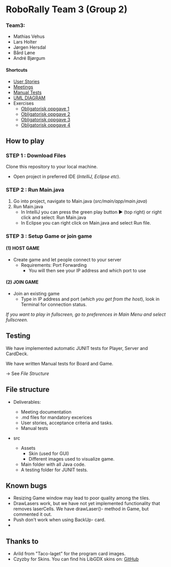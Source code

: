 
# RoboRally Team 3 (Group 2)

### Team3:
- Mathias Vehus
- Lars Holter
- Jørgen Hersdal
- Bård Løne
- André Bjørgum

#### Shortcuts
- [User Stories](https://github.com/MVehus/Team3/blob/main/Deliverables/Spesifikasjoner.md)
- [Meetings](https://github.com/MVehus/Team3/tree/main/Deliverables/m%C3%B8tereferat)
- [Manual Tests](https://github.com/MVehus/Team3/blob/main/Deliverables/ManuelleTester.md)
- [UML DIAGRAM](https://app.creately.com/diagram/E4uRJsPIcEz/edit)
- Exercises
    - [Obligatorisk oppgave 1](https://github.com/MVehus/Team3/blob/main/Deliverables/ObligatoriskOppgave1.md)
    - [Obligatorisk oppgave 2](https://github.com/MVehus/Team3/blob/main/Deliverables/ObligatoriskOppgave2.md)
    - [Obligatorisk oppgave 3](https://github.com/MVehus/Team3/blob/main/Deliverables/ObligatoriskOppgave3.md)
    - [Obligatorisk oppgave 4](https://github.com/MVehus/Team3/blob/main/Deliverables/ObligatoriskOppgave4.md)

## How to play

### STEP 1 : Download Files
Clone this repository to your local machine.
- Open project in preferred IDE (*IntelliJ, Eclipse etc*).

### STEP 2 : Run Main.java
1. Go into project, navigate to Main.java (*src/main/app/main.java*)
2. Run Main.java
    - In IntelliJ you can press the green play button ▶ (top right) or right click and select: Run Main.java
    - In Eclipse you can right click on Main.java and select Run file.



### STEP 3 : Setup Game or join game
#### (1) HOST GAME
- Create game and let people connect to your server
    - Requirements: Port Forwarding
        - You will then see your IP address and which port to use

#### (2) JOIN GAME
- Join an existing game
    - Type in IP address and port (*which you get from the host*), look in Terminal for connection status.

*If you want to play in fullscreen, go to preferences in Main Menu and select fullscreen.*

## Testing

We have implemented automatic JUNIT tests for Player, Server and CardDeck.

We have written Manual tests for Board and Game.

-> See *File Structure*

## File structure
- Deliverables:
    - Meeting documentation
    - .md files for mandatory excerices
    - User stories, acceptance criteria and tasks.
    - Manual tests

- src
    - Assets
        - Skin (used for GUI)
        - Different images used to visualize game.
    - Main folder with all Java code.
    - A testing folder for JUNIT tests.

## Known bugs
- Resizing Game window may lead to poor quality among the tiles.
- DrawLasers work, but we have not yet implemented functionality that removes laserCells. We have drawLaser()- method in Game, but commented it out.
- Push don't work when using BackUp- card.
-

## Thanks to
- Arild from "Taco-laget" for the program card images.
- Czyzby for Skins. You can find his LibGDX skins on: [GitHub](https://github.com/czyzby/gdx-skins)
